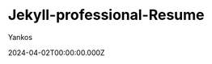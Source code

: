 ---
title: Jekyll-professional-Resume
github: https://github.com/byanko55/jekyll-professional-resume
demo: https://cvlian.github.io/
author: Yankos
author_link: https://github.com/byanko55
date: 2024-04-02T00:00:00.000Z
description: >-
  A simple and modern resume template, best fit for either Academic CV
  (Curriculum Vitae) or Engineer Portfolio.
ssg:
  - Jekyll
css:
  - SCSS
cms:
  - Markdown
category:
  - Portfolio
draft: false
publish_date: '2024-03-09T14:07:33Z'
update_date: '2024-05-01T07:21:36Z'
github_star: 21
github_fork: 52
---